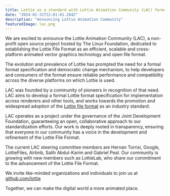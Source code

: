 ```yaml
---
title: Lottie as a standard with Lottie Animation Community (LAC) format specification body
date: "2024-01-31T12:01:01.284Z"
description: "Announcing Lottie Animation Community"
featuredImage: lac.png
---
```


We are excited to announce the Lottie Animation Community (LAC), a non-profit open source project hosted by The Linux Foundation, dedicated to establishing the Lottie File Format as an efficient, scalable and cross-platform animated vector graphics technology and open file format.

The evolution and prevalence of Lottie has prompted the need for a formal format specification and democratic change mechanism, to help developers and consumers of the format ensure reliable performance and compatibility across the diverse platforms on which Lottie is used.

LAC was founded by a community of pioneers in recognition of that need. LAC aims to develop a formal Lottie format specification for implementation across renderers and other tools, and works towards the promotion and widespread adoption of the [Lottie file format](/) as an industry standard.

LAC operates as a project under the governance of the Joint Development Foundation, guaranteeing an open, collaborative approach to our standardization efforts. Our work is deeply rooted in transparency, ensuring that everyone in our community has a voice in the development and refinement of the Lottie File Format.

The current LAC steering committee members are Hernan Torrisi, Google, LottieFiles, Airbnb, Salih Abdul-Karim and Gabriel Peal. Our community is growing with new members such as LottieLab, who share our commitment to the advancement of the Lottie File Format.

We invite like-minded organizations and individuals to join us at <a href="https://github.com/lottie" target="_blank">github.com/lottie</a>

Together, we can make the digital world a more animated place.
